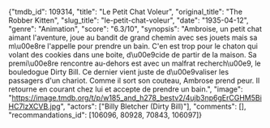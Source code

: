 {"tmdb_id": 109314, "title": "Le Petit Chat Voleur", "original_title": "The Robber Kitten", "slug_title": "le-petit-chat-voleur", "date": "1935-04-12", "genre": "Animation", "score": "6.3/10", "synopsis": "Ambroise, un petit chat aimant l'aventure, joue au bandit de grand chemin avec ses jouets mais sa m\u00e8re l'appelle pour prendre un bain. C'en est trop pour le chaton qui volant des cookies dans une boite, d\u00e9cide de partir de la maison. Sa premi\u00e8re rencontre au-dehors est avec un malfrat recherch\u00e9, le bouledogue Dirty Bill. Ce dernier vient juste de d\u00e9valiser les passagers d'un chariot. Comme il sort son couteau, Ambrose prend peur. Il retourne en courant chez lui et accepte de prendre un bain.", "image": "https://image.tmdb.org/t/p/w185_and_h278_bestv2/4ujb3np6gErCGHM5BiHC7lzXCVB.jpg", "actors": ["Billy Bletcher (Dirty Bill)"], "comments": [], "recommandations_id": [106096, 80928, 70843, 106097]}